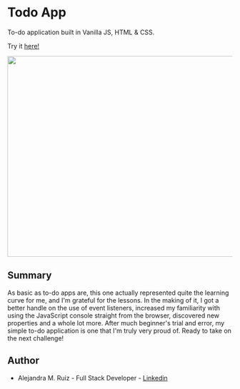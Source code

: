 # Todo App

To-do application built in Vanilla JS, HTML & CSS. 

Try it [here!](https://alejandramruiz.github.io/todo-app/)

<image src ="todo-app-image.png" width="750" height="450">

## Summary
As basic as to-do apps are, this one actually represented quite the learning curve for me, and I'm grateful for the lessons. In the making of it, I got a better handle on the use of event listeners, increased my familiarity with using the JavaScript console straight from the browser, discovered new properties and a whole lot more. After much beginner's trial and error, my simple to-do application is one that I'm truly very proud of. Ready to take on the next challenge!  

## Author 
* Alejandra M. Ruiz - Full Stack Developer - [Linkedin](https://www.linkedin.com/in/alejandra-m-ruiz/)

